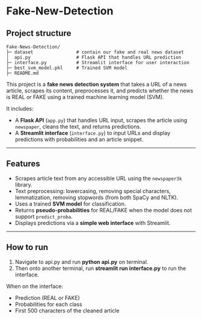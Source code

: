 # Fake-New-Detection

## Project structure
```
Fake-News-Detection/
├─ dataset                # contain our fake and real news dataset
│  api.py                 # Flask API that handles URL prediction
├─ interface.py           # Streamlit interface for user interaction
├─ best_svm_model.pkl     # Trained SVM model
├─ README.md
```
This project is a **fake news detection system** that takes a URL of a news article, scrapes its content, preprocesses it, and predicts whether the news is REAL or FAKE using a trained machine learning model (SVM).  

It includes:  
- A **Flask API** (`app.py`) that handles URL input, scrapes the article using `newspaper`, cleans the text, and returns predictions.  
- A **Streamlit interface** (`interface.py`) to input URLs and display predictions with probabilities and an article snippet.  

---

## Features
- Scrapes article text from any accessible URL using the `newspaper3k` library.  
- Text preprocessing: lowercasing, removing special characters, lemmatization, removing stopwords (from both SpaCy and NLTK).  
- Uses a trained **SVM model** for classification.  
- Returns **pseudo-probabilities** for REAL/FAKE when the model does not support `predict_proba`.  
- Displays predictions via a **simple web interface** with Streamlit.

---

## How to run

1. Navigate to api.py and run **python api.py** on terminal.
2. Then onto another terminal, run **streamlit run interface.py** to run the interface.

When on the interface:
* Prediction (REAL or FAKE)
* Probabilities for each class
* First 500 characters of the cleaned article
